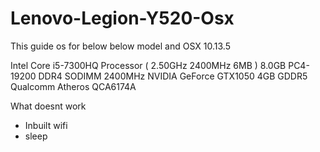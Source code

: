 # Lenovo-Legion-Y520-Osx

This guide os for below below model and OSX 10.13.5

 Intel Core i5-7300HQ Processor ( 2.50GHz 2400MHz 6MB )
 8.0GB PC4-19200 DDR4 SODIMM 2400MHz 
 NVIDIA GeForce GTX1050 4GB GDDR5
 Qualcomm Atheros QCA6174A 


What doesnt work
- Inbuilt wifi
- sleep


